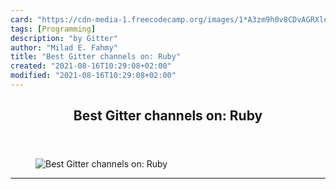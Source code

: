 ```yaml
---
card: "https://cdn-media-1.freecodecamp.org/images/1*A3zm9h0v8CDvAGRXlozJkQ.png"
tags: [Programming]
description: "by Gitter"
author: "Milad E. Fahmy"
title: "Best Gitter channels on: Ruby"
created: "2021-08-16T10:29:08+02:00"
modified: "2021-08-16T10:29:08+02:00"
---
```

<div class="site-wrapper">
<main id="site-main" class="site-main outer">
<div class="inner">
<article class="post-full post tag-programming tag-ruby-on-rails tag-ruby tag-web-development tag-rails ">
<header class="post-full-header">
<h1 class="post-full-title">Best Gitter channels on: Ruby</h1>
</header>
<figure class="post-full-image">
<picture>
<source media="(max-width: 700px)" sizes="1px" srcset="data:image/gif;base64,R0lGODlhAQABAIAAAAAAAP///yH5BAEAAAAALAAAAAABAAEAAAIBRAA7 1w">
<source media="(min-width: 701px)" sizes="(max-width: 800px) 400px,
(max-width: 1170px) 700px,
1400px" srcset="https://cdn-media-1.freecodecamp.org/images/1*A3zm9h0v8CDvAGRXlozJkQ.png 300w,
https://cdn-media-1.freecodecamp.org/images/1*A3zm9h0v8CDvAGRXlozJkQ.png 600w,
https://cdn-media-1.freecodecamp.org/images/1*A3zm9h0v8CDvAGRXlozJkQ.png 1000w,
https://cdn-media-1.freecodecamp.org/images/1*A3zm9h0v8CDvAGRXlozJkQ.png 2000w">
<img onerror="this.style.display='none'" src="https://cdn-media-1.freecodecamp.org/images/1*A3zm9h0v8CDvAGRXlozJkQ.png" alt="Best Gitter channels on: Ruby">
</picture>
</figure>
<section class="post-full-content">
<div class="post-content medium-migrated-article">
</div>
<hr>
</section>
</article>
</div>
</main>
</div>
<!-- Google Tag Manager (noscript) -->
<!-- End Google Tag Manager (noscript) -->
